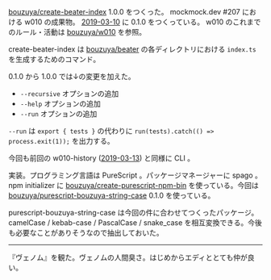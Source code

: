 [bouzuya/create-beater-index][] 1.0.0 をつくった。 mockmock.dev #207 における w010 の成果物。 [2019-03-10][] に 0.1.0 をつくっている。 w010 のこれまでのルール・活動は [bouzuya/w010][] を参照。

create-beater-index は [bouzuya/beater][] の各ディレクトリにおける `index.ts` を生成するためのコマンド。

0.1.0 から 1.0.0 では↓の変更を加えた。

- `--recursive` オプションの追加
- `--help` オプションの追加
- `--run` オプションの追加

`--run` は `export { tests }` の代わりに `run(tests).catch(() => process.exit(1));` を出力する。

今回も前回の w010-history ([2019-03-13][]) と同様に CLI 。

実装。プログラミング言語は PureScript 。パッケージマネージャーに spago 。 npm initializer に [bouzuya/create-purescript-npm-bin][] を使っている。今回は [bouzuya/purescript-bouzuya-string-case][] 0.1.0 を使っている。

purescript-bouzuya-string-case は今回の件に合わせてつくったパッケージ。 camelCase / kebab-case / PascalCase / snake_case を相互変換できる。今後も必要なことがありそうなので抽出しておいた。

---

『ヴェノム』を観た。ヴェノムの人間臭さ。はじめからエディととても仲が良い。

[2019-03-10]: https://blog.bouzuya.net/2019/03/10/
[2019-03-13]: https://blog.bouzuya.net/2019/03/13/
[bouzuya/beater]: https://github.com/bouzuya/beater
[bouzuya/create-beater-index]: https://github.com/bouzuya/create-beater-index
[bouzuya/create-purescript-npm-bin]: https://github.com/bouzuya/create-purescript-npm-bin
[bouzuya/purescript-bouzuya-string-case]: https://github.com/bouzuya/purescript-bouzuya-string-case
[bouzuya/w010]: https://github.com/bouzuya/w010
